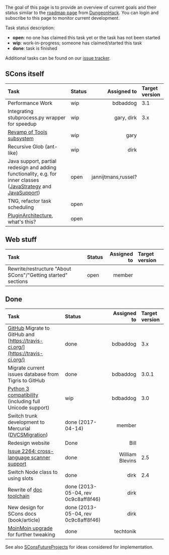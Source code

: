 The goal of this page is to provide an overview of current goals and their status similar to the [roadmap page](http://dungeonhack.sourceforge.net/Roadmap) from [DungeonHack](DungeonHack).  You can login and subscribe to this page to monitor current development. 

Task status description: 

   * **open**: no one has claimed this task yet or the task has not been started 
   * **wip**: work-in-progress; someone has claimed/started this task 
   * **done**: task is finished

Additional tasks can be found on our [issue tracker](http://scons.tigris.org/project_issues.html). 

## SCons itself
Task | Status | Assigned to |  Target version
:----|:-------|------------:|:---------------
Performance Work| wip | bdbaddog | 3.1
Integrating stubprocess.py wrapper for speedup  |  wip  |  gary, dirk  |  3.x
[Revamp of Tools subsystem](RevampToolsSubsystem)  |  wip  |  gary  |  
Recursive Glob (ant-like)  |  wip  |  dirk  |  
Java support, partial redesign and adding functionality, e.g. for inner classes ([JavaStrategy](JavaStrategy) and [JavaSupport](JavaSupport))  |  open  |  jannijtmans,russel?  |  
TNG, refactor task scheduling  |  open  |    |  
[PluginArchitecture](PluginArchitecture), what's this?  |  open  |   |  


## Web stuff
Task | Status | Assigned to |  Target version
:----|:-------|------------:|:---------------
Rewrite/restructure "About SCons"/"Getting started" sections  |  open   | member


## Done

Task | Status | Assigned to |  Target version
:----|:-------|------------:|:---------------
[GitHub](http://github.com) Migrate to GitHub and [https://travis-ci.org/](https://travis-ci.org/)  |  done  | bdbaddog | 3.x  |
Migrate current issues database from Tigris to GitHub  |  done |  bdbaddog  |  3.0.1
[Python 3 compatibility](Python3Compatibility) (including full Unicode support)  |  wip  |  bdbaddog  |  3.0
Switch trunk development to Mercurial ([DVCSMigration](DVCSMigration))  |  done (2017-04-14) | member
Redesign website | Done | Bill
[Issue 2264: cross-language scanner support](https://bitbucket.org/scons/scons/pull-requests/244/issue-2264-cross-language-scanner-support/diff)  | done | William Blevins | 2.5
Switch Node class to using slots  |  done  |  dirk  |  2.4 
Rewrite of [doc toolchain](DeveloperGuide/Documentation/Discussion)  |  done (2013-05-04, rev 0c9c8aff8f46)  |  dirk 
New design for SCons docs (book/article)  |  done (2013-05-04, rev 0c9c8aff8f46)  |  dirk 
[MoinMoin upgrade](WikiUpgrade) for further tweaking  |  done  |  techtonik 

See also [SConsFutureProjects](SConsFutureProjects) for ideas considered for implementation.